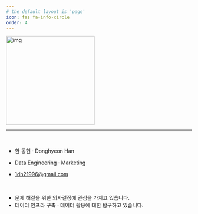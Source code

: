 ```yaml
---
# the default layout is 'page'
icon: fas fa-info-circle
order: 4
---
```


<img src="https://1dh21996.github.io/assets/avatar.png" style="width: 240px;" alt="img">

---

<br>

- 한 동현 · Donghyeon Han

- Data Engineering · Marketing

- 1dh21996@gmail.com

<br>


- 문제 해결을 위한 의사결정에 관심을 가지고 있습니다.
- 데이터 인프라 구축 · 데이터 활용에 대한 탐구하고 있습니다.